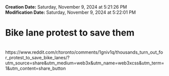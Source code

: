 <div><b>Creation Date:</b> Saturday, November 9, 2024 at 5:21:26 PM<br></div>
<div><b>Modification Date:</b> Saturday, November 9, 2024 at 5:22:01 PM<br></div>
<div><h1>Bike lane protest to save them </h1></div>
<div><br></div>
<div>https://www.reddit.com/r/toronto/comments/1gniv1q/thousands_turn_out_for_protest_to_save_bike_lanes/?utm_source=share&amputm_medium=web3x&amputm_name=web3xcss&amputm_term=1&amputm_content=share_button<br></div>

